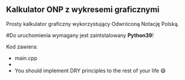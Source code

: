 ## Kalkulator ONP z wykresemi graficznymi

Prosty kalkulator graficzny wykorzystujący Odwróconą Notację Polską.

#Do uruchomienia wymagany jest zaintstalowany <b>Python39</b>!

Kod zawiera:
* main.cpp
* 
* You should implement DRY principles to the rest of your life :smile:
